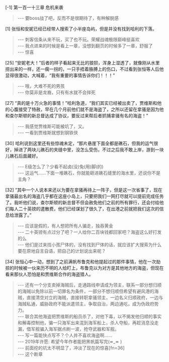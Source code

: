 
[-1] 第一百一十三章 危机来袭
>--- 要boss战了吧，反而不是很期待了，有种解脱感<br>

[1] 张恒和安妮已经已经带人搜索了小半座岛屿，但是并没有找到哈利的下落。
>--- 刺客信条从来不玩，买了也不玩。荣耀战魂极限巅峰挺喜欢<br>
>--- 我点进来的时候是看上一章，没想到翻页的时候多了一章，舒服了<br>
>--- 惊喜<br>

[25] “安妮老大！”后者的样子看起来无比的狼狈，浑身上湿透了，就像刚从水里捞出来的一样，还一瘸一拐的，一只手捂着胳膊上的伤口，不过看到张恒等人后他显得很激动，大喊着，“我有重要的事情告诉你们！！！”
>--- 哦，大难不死的男孩<br>
>--- 你莫非是龙裔，只有有水就不会摔死<br>

[27] “真的是十万火急的事情！”哈利急道，“我们其实已经被出卖了，贾维斯和他的心腹接受了特赦，早在几个月前他们就不是海盗了，之所以还留在拿骚是因为他和查尔斯顿的新总督达成了协议，要反过来帮后者抓捕拿骚有名的海盗！”
>--- 我感觉贾维斯可能被坑了，又。<br>
>--- 一看到贾维斯就想到钢铁侠<br>

[30] 哈利说到这里还有些惊魂未定，“那片悬崖下面全都是礁石，但我的运气很好，掉进了两块儿礁石的夹缝中里，没怎么受伤，不过之后我不敢上岸，游到一块儿礁石后面藏好。
>--- E级怎么了？少看不起卤(没)兔(用)脚(的)<br>
>--- 这运气……下面一堆礁石，你就能砸进礁石缝里的海水里，还说你不是主角？<br>

[32] “其中一个人说本来还以为要在拿骚再待上一阵子，但是这一次省事了，现在拿骚最出名的海盗几乎都在这座小岛上，只要把我们一网打尽就可以提前完成任务了。我听他们说，查尔斯顿的新总督不但会赦免他们之前的所有罪行，还会付给他们每人二十英镑的遣散费，他们已经谋划了很久了，在出港之前就把我们这次的信息给泄露了。”
>--- 应该是假的，有人想把所有人骗走，独吞黄金<br>
>--- 二十英镑有点过分了吧？一人给你二百块钱都回家吧？海盗这么好打发的么<br>
>--- 他们是过来找小孩尸体的，没有找到尸体的话，就应该扩大搜索为什么要在原地自言自语，把自己的计划说出来呢？<br>

[34] 张恒心中一动，想到了之前满帆布鲁克和他提起过的那件事情，他在一次劫掠的时候被一伙来历不明的人给盯上，布鲁克以为对方是其他地方的海盗，但现在看来那伙人恐怕是和贾维斯合作的海盗猎人。
>--- 还有一个分支卖掉海贼后，走通路线申请成为领主，联系一部分想归顺的海贼以免除以前一切罪名为条件，一部分不想归顺但希望有避风港的海贼，直接清空对立的海贼，直接转职拿骚领主，一边名义归顺政府，一边与海贼私通，威胁政府不能派遣领主，争取自治，两边通吃，成为伪政府势力。<br>
>--- 联合其他海盗把贾维斯的船员杀了，对他下毒，以不揭发他归顺的事实和解毒控制他，骗一只海军出来混到海军船上，杀人夺船，再趁消息没走漏，借军舰骗入海军据点刷一波，抢夺武器和军舰。<br>
>--- 写一篇能快点写不？个人并不喜欢海盗啊……<br>
>--- 2019年许愿: 希望今年作者能把黑帆篇写完(≖_≖ )<br>
>--- 前面挖的坑太不明显了，冲淡了现在的惊喜[fn=36]<br>
>--- 这个断章<br>

